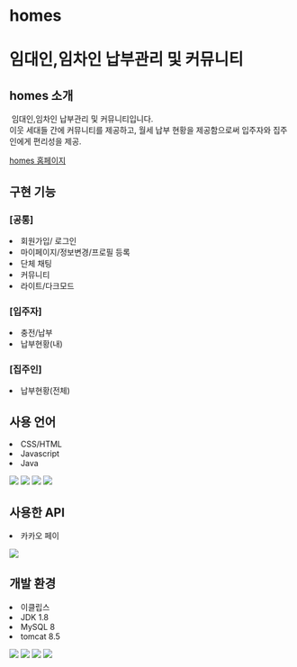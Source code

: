 # homes
<h1>임대인,임차인 납부관리 및 커뮤니티</h1>

<h2>homes 소개</h2>
<p>&nbsp;임대인,임차인 납부관리 및 커뮤니티입니다.<br>
이웃 세대들 간에 커뮤니티를 제공하고, 월세 납부 현황을 제공함으로써 입주자와 집주인에게 편리성을 제공.<br></p>
<a href="http://dbswn2414.cafe24.com/main/index.do">homes 홈페이지</a>

<h2>구현 기능</h2>
<h3>[공통]</h3>
<li>회원가입/ 로그인</li>
<li>마이페이지/정보변경/프로필 등록</li>
<li>단체 채팅</li>
<li>커뮤니티</li>
<li>라이트/다크모드</li>

<h3>[입주자]</h3>
<li>충전/납부</li>
<li>납부현황(내)</li>

<h3>[집주인]</h3>
<li>납부현황(전체)</li>




<h2>사용 언어</h2>
<li>CSS/HTML</li>
<li>Javascript</li>
<li>Java</li>
<p>
  <img src="https://img.shields.io/badge/CSS3-yellow?style=flat&logo=CSS3&logoColor=white"/>
  <img src="https://img.shields.io/badge/HTML5-green?style=flat&logo=HTML5&logoColor=white"/>
  <img src="https://img.shields.io/badge/JavaScript-F05138?style=flat&logo=JavaScript&logoColor=white"/>
  <img src="https://img.shields.io/badge/Java-blue?style=flat&logo=Java&logoColor=white"/>
</p>

<h2>사용한 API</h2>
<li>카카오 페이</li>
<p>
  <img src="https://img.shields.io/badge/Kakao-Pay-blue?style=flat&logo=Kakao&logoColor=white"/>
</p>

<h2>개발 환경</h2>
<li>이클립스</li>
<li>JDK 1.8</li>
<li>MySQL 8</li>
<li>tomcat 8.5</li>
<p>
  <img src="https://img.shields.io/badge/eclipse-blue?style=flat&logo=Eclipse&logoColor=white"/>
  <img src="https://img.shields.io/badge/JDK-red?style=flat&logo=JDK&logoColor=white"/>
  <img src="https://img.shields.io/badge/MySQL-blue?style=flat&logo=MySQL&logoColor=white"/>
  <img src="https://img.shields.io/badge/Tomcat-green?style=flat&logo=Tomcat&logoColor=white"/>
</p>
